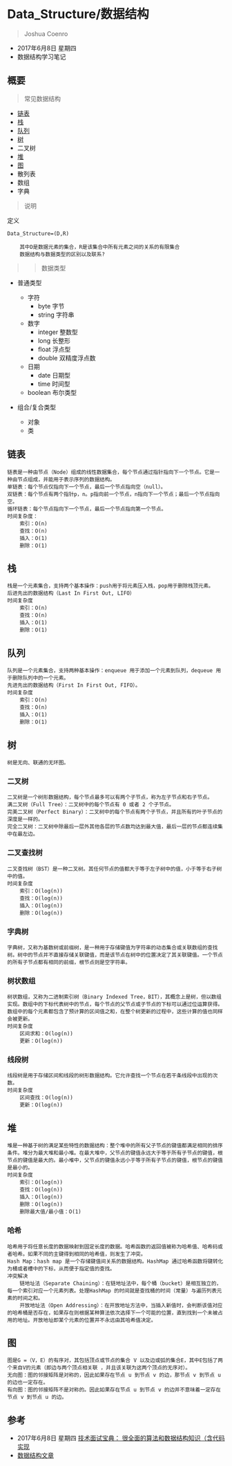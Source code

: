# Data_Structure/数据结构
> Joshua Coenro
- 2017年6月8日 星期四
- 数据结构学习笔记


## 概要
> 常见数据结构

- [链表](#link_list_menu)
- [栈](#stack_menu)
- [队列](#queue_menu)
- [树](#tree_menu)
- 二叉树
- [堆](#heap_menu)
- [图](#graph_menu)
- 散列表
- 数组
- 字典

> 说明

定义

`
    Data_Structure=(D,R)
`

        其中D是数据元素的集合，R是该集合中所有元素之间的关系的有限集合
        数据结构与数据类型的区别以及联系?
>> 数据类型
- 普通类型
    - 字符
        - byte 字节
        - string 字符串
    - 数字
        - integer   整数型
        - long      长整形
        - float     浮点型
        - double    双精度浮点数
    - 日期
        - date      日期型
        - time      时间型
    - boolean 布尔类型
    
- 组合/复合类型
    - 对象
    - 类


## <span id="link_list_menu">链表</span>

    链表是一种由节点（Node）组成的线性数据集合，每个节点通过指针指向下一个节点。它是一种由节点组成，并能用于表示序列的数据结构。
    单链表：每个节点仅指向下一个节点，最后一个节点指向空（null）。
    双链表：每个节点有两个指针p，n。p指向前一个节点，n指向下一个节点；最后一个节点指向空。
    循环链表：每个节点指向下一个节点，最后一个节点指向第一个节点。
    时间复杂度：
        索引：O(n)
        查找：O(n)
        插入：O(1)
        删除：O(1)


## <span id="stack_menu">栈</span>

    栈是一个元素集合，支持两个基本操作：push用于将元素压入栈，pop用于删除栈顶元素。
    后进先出的数据结构（Last In First Out, LIFO）
    时间复杂度
        索引：O(n)
        查找：O(n)
        插入：O(1)
        删除：O(1)

## <span id="queue_menu">队列</span>

    
    队列是一个元素集合，支持两种基本操作：enqueue 用于添加一个元素到队列，dequeue 用于删除队列中的一个元素。
    先进先出的数据结构（First In First Out, FIFO）。
    时间复杂度
        索引：O(n)
        查找：O(n)
        插入：O(1)
        删除：O(1)

## <span id="tree_menu">树</span>
    树是无向、联通的无环图。

### 二叉树

    二叉树是一个树形数据结构，每个节点最多可以有两个子节点，称为左子节点和右子节点。
    满二叉树（Full Tree）：二叉树中的每个节点有 0 或者 2 个子节点。
    完美二叉树（Perfect Binary）：二叉树中的每个节点有两个子节点，并且所有的叶子节点的深度是一样的。
    完全二叉树：二叉树中除最后一层外其他各层的节点数均达到最大值，最后一层的节点都连续集中在最左边。

### 二叉查找树

    二叉查找树（BST）是一种二叉树。其任何节点的值都大于等于左子树中的值，小于等于右子树中的值。
    时间复杂度
        索引：O(log(n))
        查找：O(log(n))
        插入：O(log(n))
        删除：O(log(n))

### 字典树

    字典树，又称为基数树或前缀树，是一种用于存储键值为字符串的动态集合或关联数组的查找树。树中的节点并不直接存储关联键值，而是该节点在树中的位置决定了其关联键值。一个节点的所有子节点都有相同的前缀，根节点则是空字符串。

### 树状数组

    树状数组，又称为二进制索引树（Binary Indexed Tree，BIT），其概念上是树，但以数组实现。数组中的下标代表树中的节点，每个节点的父节点或子节点的下标可以通过位运算获得。数组中的每个元素都包含了预计算的区间值之和，在整个树更新的过程中，这些计算的值也同样会被更新。
    时间复杂度
        区间求和：O(log(n))
        更新：O(log(n))

### 线段树

    线段树是用于存储区间和线段的树形数据结构。它允许查找一个节点在若干条线段中出现的次数。
    时间复杂度
        区间查找：O(log(n))
        更新：O(log(n))


## <span id="heap_menu">堆</span>

    堆是一种基于树的满足某些特性的数据结构：整个堆中的所有父子节点的键值都满足相同的排序条件。堆分为最大堆和最小堆。在最大堆中，父节点的键值永远大于等于所有子节点的键值，根节点的键值是最大的。最小堆中，父节点的键值永远小于等于所有子节点的键值，根节点的键值是最小的。
    时间复杂度
        索引：O(log(n))
        查找：O(log(n))
        插入：O(log(n))
        删除：O(log(n))
        删除最大值/最小值：O(1)


### 哈希

    哈希用于将任意长度的数据映射到固定长度的数据。哈希函数的返回值被称为哈希值、哈希码或者哈希。如果不同的主键得到相同的哈希值，则发生了冲突。
    Hash Map：hash map 是一个存储键值间关系的数据结构。HashMap 通过哈希函数将键转化为桶或者槽中的下标，从而便于指定值的查找。
    冲突解决
        链地址法（Separate Chaining）：在链地址法中，每个桶（bucket）是相互独立的，每一个索引对应一个元素列表。处理HashMap 的时间就是查找桶的时间（常量）与遍历列表元素的时间之和。
        开放地址法（Open Addressing）：在开放地址方法中，当插入新值时，会判断该值对应的哈希桶是否存在，如果存在则根据某种算法依次选择下一个可能的位置，直到找到一个未被占用的地址。开放地址即某个元素的位置并不永远由其哈希值决定。


## <span id="graph_menu">图</span>

    图是G =（V，E）的有序对，其包括顶点或节点的集合 V 以及边或弧的集合E，其中E包括了两个来自V的元素（即边与两个顶点相关联 ，并且该关联为这两个顶点的无序对）。
    无向图：图的邻接矩阵是对称的，因此如果存在节点 u 到节点 v 的边，那节点 v 到节点 u 的边也一定存在。
    有向图：图的邻接矩阵不是对称的。因此如果存在节点 u 到节点 v 的边并不意味着一定存在节点 v 到节点 u 的边。


## 参考
* 2017年6月8日 星期四 [技术面试宝典： 很全面的算法和数据结构知识（含代码实现](http://blog.jobbole.com/110835/)
* [数据结构文章](http://blog.jobbole.com/tag/%E6%95%B0%E6%8D%AE%E7%BB%93%E6%9E%84/)